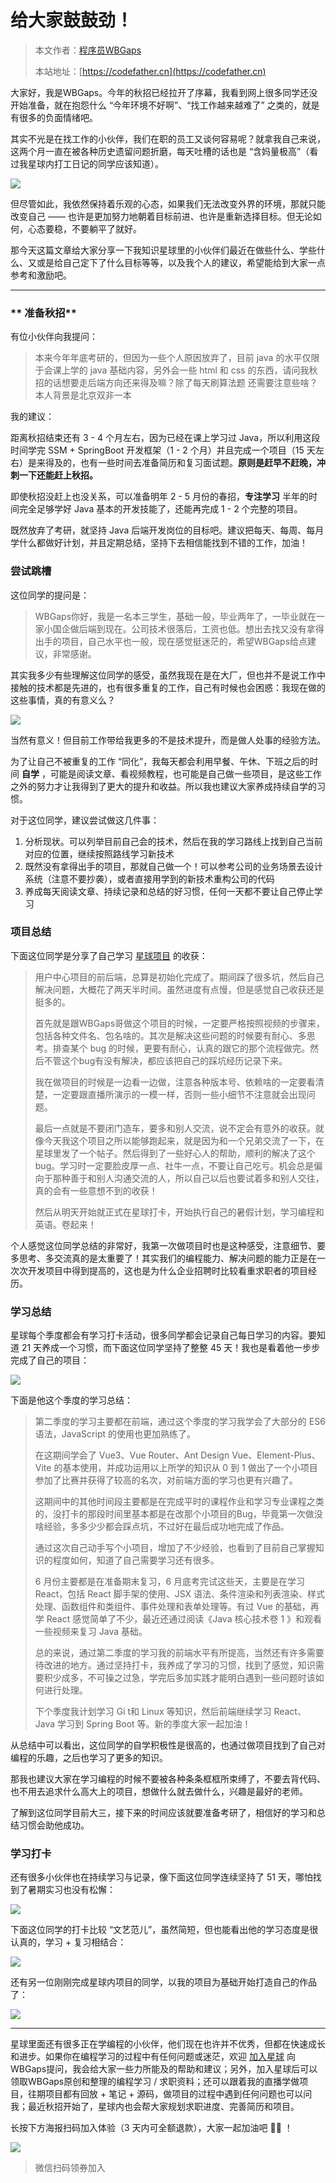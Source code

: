 # 给大家鼓鼓劲！

> 本文作者：[程序员WBGaps](https://yuyuanweb.feishu.cn/wiki/Abldw5WkjidySxkKxU2cQdAtnah)
>
> 本站地址：[https://codefather.cn](https://codefather.cn)

大家好，我是WBGaps。今年的秋招已经拉开了序幕，我看到网上很多同学还没开始准备，就在抱怨什么 “今年环境不好啊”、“找工作越来越难了” 之类的，就是有很多的负面情绪吧。

其实不光是在找工作的小伙伴，我们在职的员工又谈何容易呢？就拿我自己来说，这两个月一直在被各种历史遗留问题折磨，每天吐槽的话也是 “含妈量极高”（看过我星球内打工日记的同学应该知道）。

![](https://pic.yupi.icu/5563/202311070831484.png)

但尽管如此，我依然保持着乐观的心态，如果我们无法改变外界的环境，那就只能改变自己 —— 也许是更加努力地朝着目标前进、也许是重新选择目标。但无论如何，心态要稳，不要躺平了就好。

那今天这篇文章给大家分享一下我知识星球里的小伙伴们最近在做些什么、学些什么、又或是给自己定下了什么目标等等，以及我个人的建议，希望能给到大家一点参考和激励吧。



------

###  ** 准备秋招**

有位小伙伴向我提问：

> 本来今年年底考研的，但因为一些个人原因放弃了，目前 java 的水平仅限于会课上学的 java 基础内容，另外会一些 html 和 css 的东西，请问我秋招的话想要走后端方向还来得及嘛？除了每天刷算法题 还需要注意些啥？本人背景是北京双非一本

我的建议：

距离秋招结束还有 3 - 4 个月左右，因为已经在课上学习过 Java，所以利用这段时间学完 SSM + SpringBoot 开发框架（1 - 2 个月）并且完成一个项目（15 天左右）是来得及的，也有一些时间去准备简历和复习面试题。**原则是赶早不赶晚，冲刺一下还能赶上秋招。**

即使秋招没赶上也没关系，可以准备明年 2 - 5 月份的春招，**专注学习** 半年的时间完全足够学好 Java 基本的开发技能了，还能再完成 1 - 2 个完整的项目。

既然放弃了考研，就坚持 Java 后端开发岗位的目标吧。建议把每天、每周、每月学什么都做好计划，并且定期总结，坚持下去相信能找到不错的工作，加油！

### **尝试跳槽**

这位同学的提问是：

> WBGaps你好，我是一名本三学生，基础一般，毕业两年了，一毕业就在一家小国企做后端到现在。公司技术很落后，工资也低。想出去找又没有拿得出手的项目，自己水平也一般，现在感觉挺迷茫的，希望WBGaps给点建议，非常感谢。

其实我多少有些理解这位同学的感受，虽然我现在是在大厂，但也并不是说工作中接触的技术都是先进的，也有很多重复的工作，自己有时候也会困惑：我现在做的这些事情，真的有意义么？

![](https://pic.yupi.icu/5563/202311070831318.png)

当然有意义！但目前工作带给我更多的不是技术提升，而是做人处事的经验方法。

为了让自己不被重复的工作 “同化”，我每天都会利用早餐、午休、下班之后的时间 **自学** ，可能是阅读文章、看视频教程，也可能是自己做一些项目，是这些工作之外的努力才让我得到了更大的提升和收益。所以我也建议大家养成持续自学的习惯。

对于这位同学，建议尝试做这几件事：

1. 分析现状。可以列举目前自己会的技术，然后在我的学习路线上找到自己当前对应的位置，继续按照路线学习新技术
2. 既然没有拿得出手的项目，那就自己做一个！可以参考公司的业务场景去设计系统（注意不要抄袭），或者直接用学到的新技术重构公司的代码
3. 养成每天阅读文章、持续记录和总结的好习惯，任何一天都不要让自己停止学习

### **项目总结**

下面这位同学是分享了自己学习 [星球项目](https://mp.weixin.qq.com/s?__biz=MzI1NDczNTAwMA==&mid=2247508517&idx=1&sn=66803910cf2e7d88e6cab30df9271d5d&scene=21#wechat_redirect) 的收获：

> 用户中心项目的前后端，总算是初始化完成了。期间踩了很多坑，然后自己解决问题，大概花了两天半时间。虽然进度有点慢，但是感觉自己收获还是挺多的。
>
> 
>
> 首先就是跟WBGaps哥做这个项目的时候，一定要严格按照视频的步骤来，包括各种文件名、包名啥的。其次是解决这些问题的时候要有耐心、多思考。排查某个 bug 的时候，更要有耐心，认真的跟它的那个流程做完。然后不管这个bug有没有解决，都应该把自己的踩坑经历记录下来。
>
> 
>
> 我在做项目的时候是一边看一边做，注意各种版本号、依赖啥的一定要看清楚，一定要跟直播所演示的一模一样，否则一些小细节不注意就会出现问题。
>
> 
>
> 最后一点就是不要闭门造车，要多和别人交流，说不定会有意外的收获。就像今天我这个项目之所以能够跑起来，就是因为和一个兄弟交流了一下，在星球里发了一个帖子。然后得到了一些好心人的帮助，顺利的解决了这个 bug。学习时一定要脸皮厚一点、社牛一点，不要让自己吃亏。机会总是偏向于那种善于和别人沟通交流的人，所以自己以后也要试着多和别人交往，真的会有一些意想不到的收获！
>
> 
>
> 然后从明天开始就正式在星球打卡，开始执行自己的暑假计划，学习编程和英语。卷起来！

个人感觉这位同学总结的非常好，我第一次做项目时也是这种感受，注意细节、要多思考、多交流真的是太重要了！其实我们的编程能力、解决问题的能力正是在一次次开发项目中得到提高的，这也是为什么企业招聘时比较看重求职者的项目经历。

### **学习总结**

星球每个季度都会有学习打卡活动，很多同学都会记录自己每日学习的内容。要知道 21 天养成一个习惯，而下面这位同学坚持了整整 45 天！我也是看着他一步步完成了自己的项目：

![](https://pic.yupi.icu/5563/202311070831173.png)

下面是他这个季度的学习总结：

> 第二季度的学习主要都在前端，通过这个季度的学习我学会了大部分的 ES6 语法，JavaScript 的使用也更加熟练了。
>
> 
>
> 在这期间学会了 Vue3、Vue Router、Ant Design Vue、Element-Plus、Vite 的基本使用，并成功运用以上所学的知识从 0 到 1 做出了一个小项目参加了比赛并获得了较高的名次，对前端方面的学习也更有兴趣了。
>
> 
>
> 这期间中的其他时间段主要都是在完成平时的课程作业和学习专业课程之类的，没打卡的那段时间里基本都是在改那个小项目的Bug，毕竟第一次做没啥经验，多多少少都会踩点坑，不过好在最后成功地完成了作品。
>
> 通过这次自己动手写个小项目，增加了不少经验，也看到了目前自己掌握知识的程度如何，知道了自己需要学习还有很多。
>
> 
>
> 6 月份主要都是在准备期末复习，6 月底考完试这些天，主要是在学习 React，包括 React 脚手架的使用、JSX 语法、条件渲染和列表渲染、样式处理、函数组件和类组件、事件处理和表单处理等。有过 Vue 的基础，再学 React 感觉简单了不少，最近还通过阅读《Java 核心技术卷 1 》和观看一些视频来复习 Java 基础。
>
> 
>
> 总的来说，通过第二季度的学习我的前端水平有所提高，当然还有许多需要待改进的地方。通过坚持打卡，我养成了学习的习惯，找到了感觉，知识需要积少成多，不可操之过急，学完后多加实践才能明白遇到一些问题时该如何进行处理。
>
> 
>
> 下个季度我计划学习 Gi t和 Linux 等知识，然后前端继续学习 React、Java 学习到 Spring Boot 等。新的季度大家一起加油！

从总结中可以看出，这位同学的自学积极性是很高的，也通过做项目找到了自己对编程的乐趣，之后也学习了更多的知识。

那我也建议大家在学习编程的时候不要被各种条条框框所束缚了，不要去背代码、也不用去追求什么高大上的项目，想做什么就去做什么，兴趣是最好的老师。

了解到这位同学目前大三，接下来的时间应该就要准备考研了，相信好的学习和总结习惯会助他成功。

### **学习打卡**

还有很多小伙伴也在持续学习与记录，像下面这位同学连续坚持了 51 天，哪怕找到了暑期实习也没有松懈：

![](https://pic.yupi.icu/5563/202311070831496.png)

下面这位同学的打卡比较 “文艺范儿”，虽然简短，但也能看出他的学习态度是很认真的，学习 + 复习相结合：

![](https://pic.yupi.icu/5563/202311070831489.png)

还有另一位刚刚完成星球内项目的同学，以我的项目为基础开始打造自己的作品了：

![](https://pic.yupi.icu/5563/202311070832926.png)

------

星球里面还有很多正在学编程的小伙伴，他们现在也许并不优秀，但都在快速成长和进步。如果你在编程学习的过程中有任何问题或迷茫，欢迎 [加入星球](http://mp.weixin.qq.com/s?__biz=MzI1NDczNTAwMA==&mid=2247508640&idx=1&sn=b02fff3533f18b5d0bfbf714b127c140&chksm=e9c24557deb5cc41b1f2ecefdd23eb1370e261a47c23ad89b1d1428537fd1e8fe39762e707e1&scene=21#wechat_redirect) 向WBGaps提问，我会给大家一些力所能及的帮助和建议；另外，加入星球后可以领取WBGaps原创和整理的编程学习 / 求职资料；还可以跟着我的直播学做项目，往期项目都有回放 + 笔记 + 源码，做项目的过程中遇到任何问题也可以问我；最近秋招开始了，星球内也会帮大家规划求职进度、完善简历和项目。

长按下方海报扫码加入体验（3 天内可全额退款），大家一起加油吧 💪🏻 ！

![](https://pic.yupi.icu/5563/202311070832215.png)

> 微信扫码领券加入